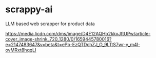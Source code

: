 # scrappy-ai
LLM based web scrapper for product data


https://media.licdn.com/dms/image/D4E12AQHb2kkxJftUPw/article-cover_image-shrink_720_1280/0/1659445780016?e=2147483647&v=beta&t=ePb-EzQTDchZJ_O_9LTtS7wr-y_m4l-ovMRxt8hqqLI


